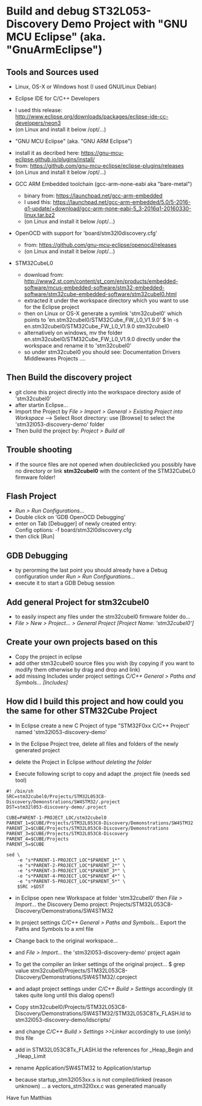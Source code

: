 # Build and debug ST32L053-Discovery Demo Project with "GNU MCU Eclipse" (aka. "GnuArmEclipse")


## Tools and Sources used

- Linux, OS-X or Windows host (I used GNU/Linux Debian)

- Eclipse IDE for C/C++ Developers
 * I used this release: http://www.eclipse.org/downloads/packages/eclipse-ide-cc-developers/neon3
 * (on Linux and install it below /opt/...)
 
- "GNU MCU Eclipse" (aka. "GNU ARM Eclipse")
 * install it as decribed here: https://gnu-mcu-eclipse.github.io/plugins/install/
 * from: https://github.com/gnu-mcu-eclipse/eclipse-plugins/releases
 * (on Linux and install it below /opt/...)

- GCC ARM Embedded toolchain (gcc-arm-none-eabi aka "bare-metal") 
  * binary from: https://launchpad.net/gcc-arm-embedded
  * I used this: https://launchpad.net/gcc-arm-embedded/5.0/5-2016-q1-update/+download/gcc-arm-none-eabi-5_3-2016q1-20160330-linux.tar.bz2
  * (on Linux and install it below /opt/...)
 
- OpenOCD with support for 'board/stm32l0discovery.cfg'
  * from: https://github.com/gnu-mcu-eclipse/openocd/releases
  * (on Linux and install it below /opt/...)

- STM32CubeL0
  * download from: http://www2.st.com/content/st_com/en/products/embedded-software/mcus-embedded-software/stm32-embedded-software/stm32cube-embedded-software/stm32cubel0.html
  * extracted it under the workspace directory which you want to use for the Eclipse project
  * then on Linux or OS-X generate a symlink 'stm32cubel0' which points to 'en.stm32cubel0/STM32Cube_FW_L0_V1.9.0' 
    $ ln -s en.stm32cubel0/STM32Cube_FW_L0_V1.9.0 stm32cubel0 
  * alternatively on windows, mv the folder en.stm32cubel0/STM32Cube_FW_L0_V1.9.0 directly under the workspace 
    and rename it to 'stm32cubel0'
  * so under stm32cubel0 you should see:  Documentation  Drivers Middlewares Projects ....


## Then Build the discovery project

- git clone this project directly into the workspace directory aside of 'stm32cubel0'
- after startin Eclipse...
- Import the Project by *File > Import > General > Existing Project into Workspace*
  --> Select Root directory: use [Browse] to select the 'stm32l053-discovery-demo' folder
- Then build the project by: *Project > Build all*


## Trouble shooting

- if the source files are not opened when doubleclicked you possibly have no directory or link **stm32cubel0** with the content of the STM32CubeL0 firmware folder!


## Flash Project

- *Run > Run Configurations...*
- Double click on 'GDB OpenOCD Debugging'
- enter on Tab [Debugger] of newly created entry:  
   Config options: -f board/stm32l0discovery.cfg
- then click [Run]

## GDB Debugging

- by perorming the last point you should already have a Debug configuration under *Run > Run Configurations...*
- execute it to start a GDB Debug session

## Add general Project for stm32cubel0
- to easily inspect any files under the stm32cubel0 firmware folder do...
- *File > New > Project... > General Project  [Project Name: 'stm32cubel0']*

## Create your own projects based on this
- Copy the project in eclipse
- add other stm32cubel0 source files you wish (by copying if you want to modify them otherwise by drag and drop and link)
- add missing Includes under  project settings *C/C++ General > Paths and Symbols... [Includes]*

## How did I build this project and how could you the same for other STM32Cube Project

- In Eclipse create a new C Project of type "STM32F0xx C/C++ Project' named 'stm32l053-discovery-demo'

- In the Eclipse Project tree, delete all files and folders of the newly generated project

- delete the Project in Eclipse *without deleting the folder*

- Execute following script to copy and adapt the .project file (needs sed tool)

```
#! /bin/sh
SRC=stm32cubel0/Projects/STM32L053C8-Discovery/Demonstrations/SW4STM32/.project
DST=stm32l053-discovery-demo/.project

CUBE=PARENT-1-PROJECT_LOC/stm32cubel0
PARENT_1=$CUBE/Projects/STM32L053C8-Discovery/Demonstrations/SW4STM32
PARENT_2=$CUBE/Projects/STM32L053C8-Discovery/Demonstrations
PARENT_3=$CUBE/Projects/STM32L053C8-Discovery
PARENT_4=$CUBE/Projects
PARENT_5=$CUBE

sed \
	-e "s*PARENT-1-PROJECT_LOC*$PARENT_1*" \
	-e "s*PARENT-2-PROJECT_LOC*$PARENT_2*" \
	-e "s*PARENT-3-PROJECT_LOC*$PARENT_3*" \
	-e "s*PARENT-4-PROJECT_LOC*$PARENT_4*" \
	-e "s*PARENT-5-PROJECT_LOC*$PARENT_5*" \
	$SRC >$DST
```

- in Eclipse open new Workspace at folder 'stm32cubel0' then *File > Import...* the Discovery Demo project: 
  Projects/STM32L053C8-Discovery/Demonstrations/SW4STM32
  
- In project settings *C/C++ General > Paths and Symbols...*
  Export the Paths and Symbols to a xml file

- Change back to the original workspace...

- and *File > Import...* the 'stm32l053-discovery-demo' project again

- To get the compiler an linker settings of the original project...
  $ grep value stm32cubel0/Projects/STM32L053C8-Discovery/Demonstrations/SW4STM32/.cproject
  
- and adapt project settings under *C/C++ Build > Settings* accordingly  (it takes quite long until this dialog opens!)   

- Copy stm32cubel0/Projects/STM32L053C8-Discovery/Demonstrations/SW4STM32/STM32L053C8Tx_FLASH.ld to 
  stm32l053-discovery-demo/ldscripts/
  
- and change *C/C++ Build > Settings >>Linker* accordingly to use (only) this file   

- add in STM32L053C8Tx_FLASH.ld the references for _Heap_Begin and _Heap_Limit

- rename Application/SW4STM32 to Application/startup

- because startup_stm32l053xx.s is not compiled/linked (reason unknown) ...
  a vectors_stm32l0xx.c was generated manually
 


Have fun
 Matthias

